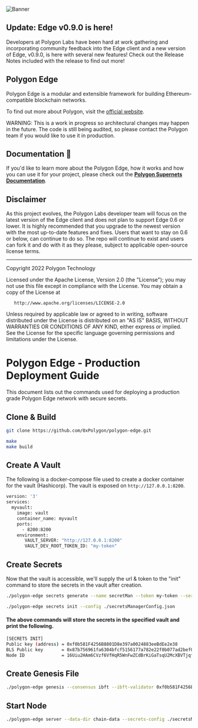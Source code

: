 ![Banner](.github/banner.jpg)

## Update: Edge v0.9.0 is here!

Developers at Polygon Labs have been hard at work gathering and incorporating community feedback into the Edge client and a new version of Edge, v0.9.0, is here with several new features! Check out the Release Notes included with the release to find out more!

## Polygon Edge

Polygon Edge is a modular and extensible framework for building Ethereum-compatible blockchain networks.

To find out more about Polygon, visit the [official website](https://polygon.technology/).

WARNING: This is a work in progress so architectural changes may happen in the future. The code is still being audited, so please contact the Polygon team if you would like to use it in production.

## Documentation 📝

If you'd like to learn more about the Polygon Edge, how it works and how you can use it for your project,
please check out the **[Polygon Supernets Documentation](https://wiki.polygon.technology/docs/supernets/get-started/what-are-supernets)**.

## Disclaimer

As this project evolves, the Polygon Labs developer team will focus on the latest version of the Edge client and does not plan to support Edge 0.6 or lower. It is highly recommended that you upgrade to the newest version with the most up-to-date features and fixes. Users that want to stay on 0.6 or below, can continue to do so. The repo will continue to exist and users can fork it and do with it as they please, subject to applicable open-source license terms.

---

Copyright 2022 Polygon Technology

Licensed under the Apache License, Version 2.0 (the "License");
you may not use this file except in compliance with the License.
You may obtain a copy of the License at

       http://www.apache.org/licenses/LICENSE-2.0

Unless required by applicable law or agreed to in writing, software
distributed under the License is distributed on an "AS IS" BASIS,
WITHOUT WARRANTIES OR CONDITIONS OF ANY KIND, either express or implied.
See the License for the specific language governing permissions and
limitations under the License.

# Polygon Edge - Production Deployment Guide

This document lists out the commands used for deploying a production grade Polygon Edge network with secure secrets.

## Clone & Build

```bash
git clone https://github.com/0xPolygon/polygon-edge.git

make
make build
```

## Create A Vault

The following is a docker-compose file used to create a docker container for the vault (Hashicorp). The vault is exposed on `http://127.0.0.1:8200`.

```bash
version: '3'
services:
  myvault:
    image: vault
    container_name: myvault
    ports:
      - 8200:8200
    environment:
       VAULT_SERVER: "http://127.0.0.1:8200"
       VAULT_DEV_ROOT_TOKEN_ID: "my-token"
```

## Create Secrets

Now that the vault is accessible, we'll supply the url & token to the "init" command to store the secrets in the vault after creation.

```bash
./polygon-edge secrets generate --name secretMan --token my-token --server-url http://127.0.0.1:8200
```

```bash
./polygon-edge secrets init --config ./secretsManagerConfig.json
```

#### The above commands will store the secrets in the specified vault and print the following.

```bash
[SECRETS INIT]
Public key (address) = 0xf0b581F4256B8801D8e397a0024883eeBdEe2e38
BLS Public key       = 0x87b756961fa6304bfcf5156177a782e22f0b077ad2bef01f0b175a76ca4928fd0637704fe724073cd64dbd2c919d0ba8
Node ID              = 16Uiu2HAm6CVzf6VfHqR5WnFwZCdBrKiGaTsqU2McXBVTjqfzUTe7
```

## Create Genesis File

```bash
./polygon-edge genesis --consensus ibft --ibft-validator 0xf0b581F4256B8801D8e397a0024883eeBdEe2e38:0x87b756961fa6304bfcf5156177a782e22f0b077ad2bef01f0b175a76ca4928fd0637704fe724073cd64dbd2c919d0ba8 --bootnode /ip4/127.0.0.1/tcp/10001/p2p/16Uiu2HAm6CVzf6VfHqR5WnFwZCdBrKiGaTsqU2McXBVTjqfzUTe7
```

## Start Node

```bash
./polygon-edge server --data-dir chain-data --secrets-config ./secretsManagerConfig.json --chain ./genesis.json --grpc-address :10000 --libp2p :30301 --jsonrpc :10002 --seal
```
